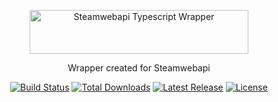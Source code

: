 <p align="center">
  <a href="https://github.com/NadirHaciyev/steamwebapi-ts">
    <picture>
      <img alt="Steamwebapi Typescript Wrapper" src="https://raw.githubusercontent.com/nadirhaciyev/steamwebapi-ts/HEAD/.github/logo.png" width="350" height="70" style="max-width: 100%;">
    </picture>
  </a>
</p>

<p align="center">
  Wrapper created for Steamwebapi
</p>

<p align="center">
    <a href="https://github.com/tailwindlabs/tailwindcss/actions"><img src="https://img.shields.io/github/actions/workflow/status/tailwindlabs/tailwindcss/ci.yml?branch=master" alt="Build Status"></a>
    <a href="https://www.npmjs.com/package/steamwebapi-ts"><img src="https://img.shields.io/npm/dt/tailwindcss.svg" alt="Total Downloads"></a>
    <a href="https://github.com/tailwindcss/tailwindcss/releases"><img src="https://img.shields.io/npm/v/tailwindcss.svg" alt="Latest Release"></a>
    <a href="https://github.com/tailwindcss/tailwindcss/blob/master/LICENSE"><img src="https://img.shields.io/npm/l/tailwindcss.svg" alt="License"></a>
</p>
